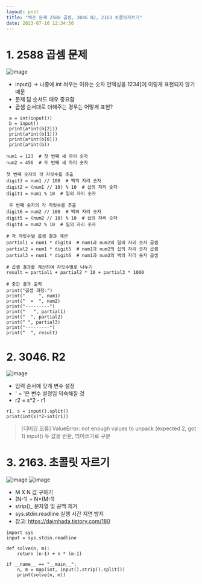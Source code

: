 ```yaml
---
layout: post
title: "백준 문제 2588 곱셈, 3046 R2, 2163 초콜릿자르기"
date: 2023-07-16 12:34:56
---
```


# 1. 2588 곱셈 문제
![image](https://github.com/p8b400/p8b400.github.io/assets/138265618/bba8e4ea-fb06-46d4-b118-2bda5fc7fcba)
- input() -> 나중에 int 씌우는 이유는 숫자 인덱싱을 1234[0] 이렇게 표현되지 않기 때문
- 문제 답 순서도 매우 중요함
- 곱셈 순서대로 더해주는 경우는 어떻게 표현?

```
 a = int(input())
 b = input()
 print(a*int(b[2]))
 print(a*int(b[1]))
 print(a*int(b[0]))
 print(a*int(b))
```


```
num1 = 123  # 첫 번째 세 자리 숫자
num2 = 456  # 두 번째 세 자리 숫자

첫 번째 숫자의 각 자릿수를 추출
digit3 = num1 // 100  # 백의 자리 숫자
digit2 = (num1 // 10) % 10  # 십의 자리 숫자
digit1 = num1 % 10  # 일의 자리 숫자

 두 번째 숫자의 각 자릿수를 추출
digit6 = num2 // 100  # 백의 자리 숫자
digit5 = (num2 // 10) % 10  # 십의 자리 숫자
digit4 = num2 % 10  # 일의 자리 숫자

# 각 자릿수별 곱셈 결과 계산
partial1 = num1 * digit4  # num1과 num2의 일의 자리 숫자 곱셈
partial2 = num1 * digit5  # num1과 num2의 십의 자리 숫자 곱셈
partial3 = num1 * digit6  # num1과 num2의 백의 자리 숫자 곱셈

# 곱셈 결과를 계산하여 자릿수별로 나누기
result = partial1 + partial2 * 10 + partial3 * 1000

# 중간 결과 출력
print("곱셈 과정:")
print("     ", num1)
print("  ×  ", num2)
print("---------")
print("   ", partial1)
print("  ", partial2)
print(" ", partial3)
print("---------")
print("  ", result)
```


# 2. 3046. R2
![image](https://github.com/p8b400/p8b400.github.io/assets/138265618/db6aa072-62ec-4ab8-82b9-d9a5e29d2d92)
- 입력 순서에 맞게 변수 설정
- ' = '은 변수 설정임 익숙해질 것
- r2 = s*2 - r1

```
r1, s = input().split()
print(int(s)*2-int(r1))
```


> [디버깅 오류]
> ValueError: not enough values to unpack (expected 2, got 1)
> input() 두 값을 반환, 띄어쓰기로 구분


# 3. 2163. 초콜릿 자르기
![image](https://github.com/p8b400/p8b400.github.io/assets/138265618/f63c7124-2afd-4429-ac13-e77bfcdd8f3e)
![image](https://github.com/p8b400/p8b400.github.io/assets/138265618/29a97a34-011e-4327-b91d-17360eca09b3)
- M X N 값 구하기
- (N-1) + N*(M-1) 
- strip()_ 문자열 및 공백 제거
- sys.stdin.readline 실행 시간 지연 방지
- 참고: https://daimhada.tistory.com/180


```
import sys
input = sys.stdin.readline

def solve(n, m):
    return (n-1) + n * (m-1)

if __name__ == "__main__":
    n, m = map(int, input().strip().split())
    print(solve(n, m))
```
